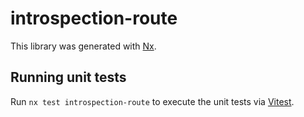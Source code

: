 # introspection-route

This library was generated with [Nx](https://nx.dev).

## Running unit tests

Run `nx test introspection-route` to execute the unit tests via [Vitest](https://vitest.dev/).
